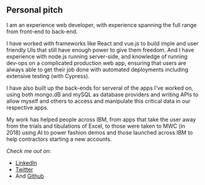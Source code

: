 ## Personal pitch

I am an experience web developer, with experience spanning the full range from front-end to back-end.

I have worked with frameworks like React and vue.js to build imple and user friendly UIs that still have enough power to give them freedom. And I have experience with node.js running server-side, and knowledge of running dev-ops on a complicated production web app, ensuring that users are always able to get their job done with automated deployments including extensive testing (with Cypress).

I have also built up the back-ends for serveral of the apps I've worked on, using both mongo.dB and mySQL as database providers and writing APIs to allow myself and others to access and manipulate this critical data in our respective apps.

My work has helped people across IBM, from apps that take the user away from the trials and tibulations of Excel, to those were taken to MWC (in 2018) using AI to power fashion demos and those launched across IBM to help contractors starting a new accounts.

*Check me out on:*
- [LinkedIn](https://www.linkedin.com/in/simpson-thomas)
- [Twitter](https://twitter.com/ThomasSimpson_)
- And [Github](https://github.com/SimpsonThomas)